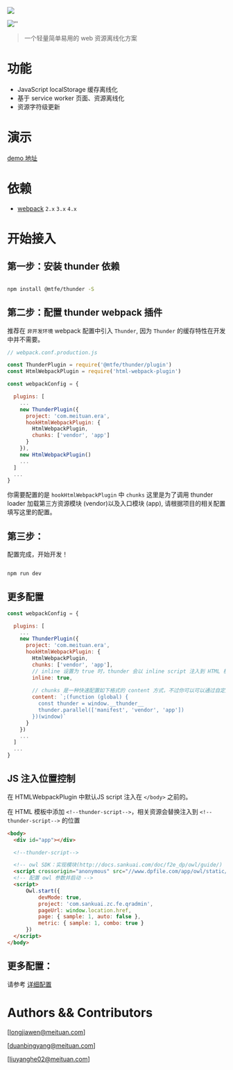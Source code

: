 ![](http://vfile.meituan.net/scarlett/48ecef7ad639d9a83e4cdcee70ca6eb633889.png)

![''](http://npm.sankuai.com/badge/v/@mtfe/thunder.svg)

> 一个轻量简单易用的 web 资源离线化方案

# 功能

- JavaScript localStorage 缓存离线化
- 基于 service worker 页面、资源离线化
- 资源字符级更新

# 演示

[demo 地址](https://hilongjw.github.io/offlinify/simple/index.html#/b)

# 依赖

- [webpack](https://github.com/webpack/webpack) `2.x` `3.x` `4.x`


# 开始接入

## 第一步：安装 thunder 依赖

```bash

npm install @mtfe/thunder -S

```

## 第二步：配置 thunder webpack 插件

推荐在 `非开发环境` webpack 配置中引入 `Thunder`, 因为 `Thunder` 的缓存特性在开发中并不需要。

```javascript
// webpack.conf.production.js

const ThunderPlugin = require('@mtfe/thunder/plugin')
const HtmlWebpackPlugin = require('html-webpack-plugin')

const webpackConfig = {

  plugins: [
    ...
    new ThunderPlugin({
      project: 'com.meituan.era',
      hookHtmlWebpackPlugin: {
        HtmlWebpackPlugin,
        chunks: ['vendor', 'app']
      }
    }),
    new HtmlWebpackPlugin()
    ...
  ]
  ...
}
```

你需要配置的是 `hookHtmlWebpackPlugin` 中 `chunks` 这里是为了调用 thunder loader 加载第三方资源模块 (vendor)以及入口模块 (app), 请根据项目的相关配置填写这里的配置。

## 第三步：

配置完成，开始开发！

```bash

npm run dev

```

## 更多配置

```javascript
const webpackConfig = {

  plugins: [
    ...
    new ThunderPlugin({
      project: 'com.meituan.era',
      hookHtmlWebpackPlugin: {
        HtmlWebpackPlugin,
        chunks: ['vendor', 'app'],
        // inline 设置为 true 时，thunder 会以 inline script 注入到 HTML 模板中。
        inline: true,
        
        // chunks 是一种快速配置如下格式的 content 方式，不过你可以可以通过自定义 content 来完成自定义需求
        content: `;(function (global) {
          const thunder = window.__thunder__
          thunder.parallel(['manifest', 'vendor', 'app'])
        })(window)`
      }
    })
    ...
  ]
  ...
}
```


## JS 注入位置控制

在 HTMLWebpackPlugin 中默认JS script 注入在 `</body>` 之前的。

在 HTML 模板中添加 `<!--thunder-script-->`，相关资源会替换注入到 `<!--thunder-script-->` 的位置

```html
<body>
  <div id="app"></div>

  <!--thunder-script-->

  <!-- owl SDK：实现模块(http://docs.sankuai.com/doc/f2e_dp/owl/guide/) -->
  <script crossorigin="anonymous" src="//www.dpfile.com/app/owl/static/owl_1.5.21.js"></script>
  <!-- 配置 owl 参数并启动 -->
  <script>
      Owl.start({
          devMode: true,
          project: 'com.sankuai.zc.fe.qradmin',
          pageUrl: window.location.href,
          page: { sample: 1, auto: false },
          metric: { sample: 1, combo: true }
      })
  </script>
</body>
```

## 更多配置：

请参考 [详细配置](https://docs.sankuai.com/doc/zcm/fe-offlinify/)

# Authors && Contributors

[longjiawen@meituan.com]

[duanbingyang@meituan.com]

[liuyanghe02@meituan.com]
